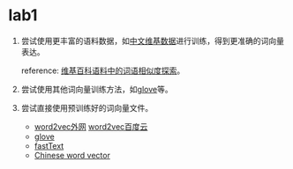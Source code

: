 # lab1

1. 尝试使用更丰富的语料数据，如[中文维基数据](https://dumps.wikimedia.org/zhwiki/latest/zhwiki-latest-pages-articles.xml.bz2)进行训练，得到更准确的词向量表达。

   reference: [维基百科语料中的词语相似度探索](http://www.52nlp.cn/tag/wikiextractor)。

2. 尝试使用其他词向量训练方法，如[glove](https://github.com/stanfordnlp/GloVe)等。

3. 尝试直接使用预训练好的词向量文件。
   - [word2vec外网](https://drive.google.com/file/d/0B7XkCwpI5KDYNlNUTTlSS21pQmM/edit?usp=sharing) [word2vec百度云](https://pan.baidu.com/s/1jJ9eAaE)
   - [glove](https://nlp.stanford.edu/projects/glove/)
   - [fastText](https://github.com/facebookresearch/fastText/)
   - [Chinese word vector](https://github.com/Embedding/Chinese-Word-Vectors)

 

